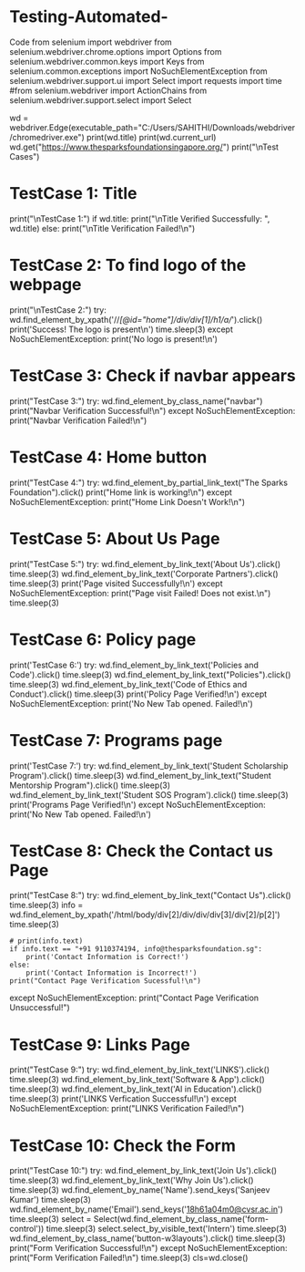# Testing-Automated-
Code
from selenium import webdriver
from selenium.webdriver.chrome.options import Options
from selenium.webdriver.common.keys import Keys
from selenium.common.exceptions import NoSuchElementException
from selenium.webdriver.support.ui import Select
import requests
import time
#from selenium.webdriver import ActionChains
from selenium.webdriver.support.select import Select

wd = webdriver.Edge(executable_path="C:/Users/SAHITHI/Downloads/webdriver/chromedriver.exe")
print(wd.title)
print(wd.current_url)
wd.get("https://www.thesparksfoundationsingapore.org/")
print("\nTest Cases")

# TestCase 1: Title
print("\nTestCase 1:")
if wd.title:
    print("\nTitle Verified Successfully: ", wd.title)
else:
    print("\nTitle Verification Failed!\n")

# TestCase 2: To find logo of the webpage
print("\nTestCase 2:")
try:
    wd.find_element_by_xpath('//*[@id="home"]/div/div[1]/h1/a/*').click()
    print('Success! The logo is present\n')
    time.sleep(3)
except NoSuchElementException:
    print('No logo is present!\n')

# TestCase 3: Check if navbar appears
print("TestCase 3:")
try:
    wd.find_element_by_class_name("navbar")
    print("Navbar Verification Successful!\n")
except NoSuchElementException:
    print("Navbar Verification Failed!\n")

# TestCase 4: Home button
print("TestCase 4:")
try:
    wd.find_element_by_partial_link_text("The Sparks Foundation").click()
    print("Home link is working!\n")
except NoSuchElementException:
    print("Home Link Doesn't Work!\n")

# TestCase 5: About Us Page
print("TestCase 5:")
try:
    wd.find_element_by_link_text('About Us').click()
    time.sleep(3)
    wd.find_element_by_link_text('Corporate Partners').click()
    time.sleep(3)
    print('Page visited Successfully!\n')
except NoSuchElementException:
    print("Page visit Failed! Does not exist.\n")
    time.sleep(3)

# TestCase 6: Policy page
print('TestCase 6:')
try:
    wd.find_element_by_link_text('Policies and Code').click()
    time.sleep(3)
    wd.find_element_by_link_text("Policies").click()
    time.sleep(3)
    wd.find_element_by_link_text('Code of Ethics and Conduct').click()
    time.sleep(3)
    print('Policy Page Verified!\n')
except NoSuchElementException:
    print('No New Tab opened. Failed!\n')

# TestCase 7: Programs page
print('TestCase 7:')
try:
    wd.find_element_by_link_text('Student Scholarship Program').click()
    time.sleep(3)
    wd.find_element_by_link_text("Student Mentorship Program").click()
    time.sleep(3)
    wd.find_element_by_link_text('Student SOS Program').click()
    time.sleep(3)
    print('Programs Page Verified!\n')
except NoSuchElementException:
    print('No New Tab opened. Failed!\n')

# TestCase 8: Check the Contact us Page
print("TestCase 8:")
try:
    wd.find_element_by_link_text("Contact Us").click()
    time.sleep(3)
    info = wd.find_element_by_xpath('/html/body/div[2]/div/div/div[3]/div[2]/p[2]')
    time.sleep(3)

    # print(info.text)
    if info.text == "+91 9110374194, info@thesparksfoundation.sg":
        print('Contact Information is Correct!')
    else:
        print('Contact Information is Incorrect!')
    print("Contact Page Verification Sucessful!\n")
except NoSuchElementException:
    print("Contact Page Verification Unsuccessful!")

# TestCase 9: Links Page
print("TestCase 9:")
try:
    wd.find_element_by_link_text('LINKS').click()
    time.sleep(3)
    wd.find_element_by_link_text('Software & App').click()
    time.sleep(3)
    wd.find_element_by_link_text('AI in Education').click()
    time.sleep(3)
    print('LINKS Verfication Successful!\n')
except NoSuchElementException:
    print("LINKS Verification Failed!\n")

# TestCase 10: Check the Form
print("TestCase 10:")
try:
    wd.find_element_by_link_text('Join Us').click()
    time.sleep(3)
    wd.find_element_by_link_text('Why Join Us').click()
    time.sleep(3)
    wd.find_element_by_name('Name').send_keys('Sanjeev Kumar')
    time.sleep(3)
    wd.find_element_by_name('Email').send_keys('18h61a04m0@cvsr.ac.in')
    time.sleep(3)
    select = Select(wd.find_element_by_class_name('form-control'))
    time.sleep(3)
    select.select_by_visible_text('Intern')
    time.sleep(3)
    wd.find_element_by_class_name('button-w3layouts').click()
    time.sleep(3)
    print("Form Verification Successful!\n")
except NoSuchElementException:
    print("Form Verification Failed!\n")
    time.sleep(3)
cls=wd.close()
